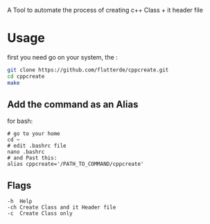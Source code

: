 A Tool to automate the process of creating c++ Class + it header file

# Usage
first you need go on your system, the :
```bash
git clone https://github.com/flutterde/cppcreate.git
cd cppcreate
make
```

## Add the command as an Alias
for bash:
```
# go to your home
cd ~
# edit .bashrc file
nano .bashrc
# and Past this:
alias cppcreate='/PATH_TO_COMMAND/cppcreate'

```

## Flags

```
-h	Help
-ch	Create Class and it Header file
-c	Create Class only

```


